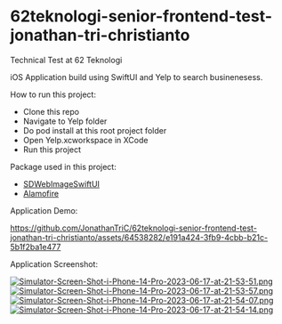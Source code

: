 # 62teknologi-senior-frontend-test-jonathan-tri-christianto
Technical Test at 62 Teknologi

iOS Application build using SwiftUI and Yelp to search businenesess.

How to run this project:
- Clone this repo
- Navigate to Yelp folder
- Do pod install at this root project folder
- Open Yelp.xcworkspace in XCode
- Run this project

Package used in this project:
- [SDWebImageSwiftUI](https://github.com/SDWebImage/SDWebImageSwiftUI)
- [Alamofire](https://github.com/Alamofire/Alamofire/tree/master)

Application Demo:

https://github.com/JonathanTriC/62teknologi-senior-frontend-test-jonathan-tri-christianto/assets/64538282/e191a424-3fb9-4cbb-b21c-5b1f2ba1e477

Application Screenshot:

[![Simulator-Screen-Shot-i-Phone-14-Pro-2023-06-17-at-21-53-51.png](https://i.postimg.cc/rwYq7K29/Simulator-Screen-Shot-i-Phone-14-Pro-2023-06-17-at-21-53-51.png)](https://postimg.cc/tsW0xRT1)
[![Simulator-Screen-Shot-i-Phone-14-Pro-2023-06-17-at-21-53-57.png](https://i.postimg.cc/XqNhVkwB/Simulator-Screen-Shot-i-Phone-14-Pro-2023-06-17-at-21-53-57.png)](https://postimg.cc/k6Zws8Y7)
[![Simulator-Screen-Shot-i-Phone-14-Pro-2023-06-17-at-21-54-07.png](https://i.postimg.cc/4NdMqwfr/Simulator-Screen-Shot-i-Phone-14-Pro-2023-06-17-at-21-54-07.png)](https://postimg.cc/6TkYGrG0)
[![Simulator-Screen-Shot-i-Phone-14-Pro-2023-06-17-at-21-54-14.png](https://i.postimg.cc/1RHhLfpN/Simulator-Screen-Shot-i-Phone-14-Pro-2023-06-17-at-21-54-14.png)](https://postimg.cc/YjhsF2Dp)

